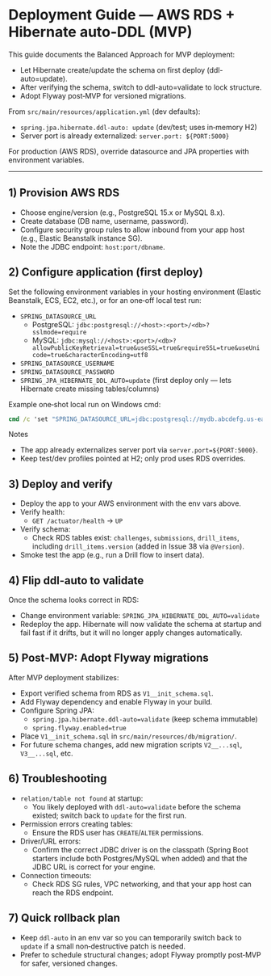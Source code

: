 # Deployment Guide — AWS RDS + Hibernate auto-DDL (MVP)

This guide documents the Balanced Approach for MVP deployment:
- Let Hibernate create/update the schema on first deploy (ddl-auto=update).
- After verifying the schema, switch to ddl-auto=validate to lock structure.
- Adopt Flyway post‑MVP for versioned migrations.

From `src/main/resources/application.yml` (dev defaults):
- `spring.jpa.hibernate.ddl-auto: update` (dev/test; uses in‑memory H2)
- Server port is already externalized: `server.port: ${PORT:5000}`

For production (AWS RDS), override datasource and JPA properties with environment variables.

---

## 1) Provision AWS RDS

- Choose engine/version (e.g., PostgreSQL 15.x or MySQL 8.x).
- Create database (DB name, username, password).
- Configure security group rules to allow inbound from your app host (e.g., Elastic Beanstalk instance SG).
- Note the JDBC endpoint: `host:port/dbname`.

## 2) Configure application (first deploy)

Set the following environment variables in your hosting environment (Elastic Beanstalk, ECS, EC2, etc.), or for an one‑off local test run:

- `SPRING_DATASOURCE_URL`
  - PostgreSQL: `jdbc:postgresql://<host>:<port>/<db>?sslmode=require`
  - MySQL: `jdbc:mysql://<host>:<port>/<db>?allowPublicKeyRetrieval=true&useSSL=true&requireSSL=true&useUnicode=true&characterEncoding=utf8`
- `SPRING_DATASOURCE_USERNAME`
- `SPRING_DATASOURCE_PASSWORD`
- `SPRING_JPA_HIBERNATE_DDL_AUTO=update` (first deploy only — lets Hibernate create missing tables/columns)

Example one‑shot local run on Windows cmd:

```bat
cmd /c 'set "SPRING_DATASOURCE_URL=jdbc:postgresql://mydb.abcdefg.us-east-1.rds.amazonaws.com:5432/codeforge?sslmode=require" && set "SPRING_DATASOURCE_USERNAME=appuser" && set "SPRING_DATASOURCE_PASSWORD=secret" && set "SPRING_JPA_HIBERNATE_DDL_AUTO=update" && mvn -q spring-boot:run'
```

Notes
- The app already externalizes server port via `server.port=${PORT:5000}`.
- Keep test/dev profiles pointed at H2; only prod uses RDS overrides.

## 3) Deploy and verify

- Deploy the app to your AWS environment with the env vars above.
- Verify health:
  - `GET /actuator/health` → `UP`
- Verify schema:
  - Check RDS tables exist: `challenges`, `submissions`, `drill_items`, including `drill_items.version` (added in Issue 38 via `@Version`).
- Smoke test the app (e.g., run a Drill flow to insert data).

## 4) Flip ddl-auto to validate

Once the schema looks correct in RDS:
- Change environment variable: `SPRING_JPA_HIBERNATE_DDL_AUTO=validate`
- Redeploy the app. Hibernate will now validate the schema at startup and fail fast if it drifts, but it will no longer apply changes automatically.

## 5) Post‑MVP: Adopt Flyway migrations

After MVP deployment stabilizes:
- Export verified schema from RDS as `V1__init_schema.sql`.
- Add Flyway dependency and enable Flyway in your build.
- Configure Spring JPA:
  - `spring.jpa.hibernate.ddl-auto=validate` (keep schema immutable)
  - `spring.flyway.enabled=true`
- Place `V1__init_schema.sql` in `src/main/resources/db/migration/`.
- For future schema changes, add new migration scripts `V2__...sql`, `V3__...sql`, etc.

## 6) Troubleshooting

- `relation/table not found` at startup:
  - You likely deployed with `ddl-auto=validate` before the schema existed; switch back to `update` for the first run.
- Permission errors creating tables:
  - Ensure the RDS user has `CREATE`/`ALTER` permissions.
- Driver/URL errors:
  - Confirm the correct JDBC driver is on the classpath (Spring Boot starters include both Postgres/MySQL when added) and that the JDBC URL is correct for your engine.
- Connection timeouts:
  - Check RDS SG rules, VPC networking, and that your app host can reach the RDS endpoint.

## 7) Quick rollback plan

- Keep `ddl-auto` in an env var so you can temporarily switch back to `update` if a small non‑destructive patch is needed.
- Prefer to schedule structural changes; adopt Flyway promptly post‑MVP for safer, versioned changes.

